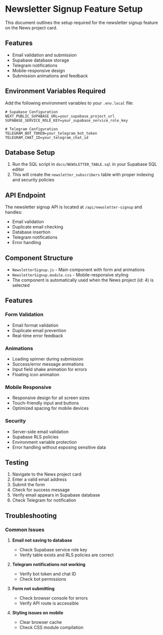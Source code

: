# Newsletter Signup Feature Setup

This document outlines the setup required for the newsletter signup feature on the News project card.

## Features

- Email validation and submission
- Supabase database storage
- Telegram notifications
- Mobile-responsive design
- Submission animations and feedback

## Environment Variables Required

Add the following environment variables to your `.env.local` file:

```env
# Supabase Configuration
NEXT_PUBLIC_SUPABASE_URL=your_supabase_project_url
SUPABASE_SERVICE_ROLE_KEY=your_supabase_service_role_key

# Telegram Configuration
TELEGRAM_BOT_TOKEN=your_telegram_bot_token
TELEGRAM_CHAT_ID=your_telegram_chat_id
```

## Database Setup

1. Run the SQL script in `docs/NEWSLETTER_TABLE.sql` in your Supabase SQL editor
2. This will create the `newsletter_subscribers` table with proper indexing and security policies

## API Endpoint

The newsletter signup API is located at `/api/newsletter-signup` and handles:

- Email validation
- Duplicate email checking
- Database insertion
- Telegram notifications
- Error handling

## Component Structure

- `NewsletterSignup.js` - Main component with form and animations
- `NewsletterSignup.module.css` - Mobile-responsive styling
- The component is automatically used when the News project (id: 4) is selected

## Features

### Form Validation
- Email format validation
- Duplicate email prevention
- Real-time error feedback

### Animations
- Loading spinner during submission
- Success/error message animations
- Input field shake animation for errors
- Floating icon animation

### Mobile Responsive
- Responsive design for all screen sizes
- Touch-friendly input and buttons
- Optimized spacing for mobile devices

### Security
- Server-side email validation
- Supabase RLS policies
- Environment variable protection
- Error handling without exposing sensitive data

## Testing

1. Navigate to the News project card
2. Enter a valid email address
3. Submit the form
4. Check for success message
5. Verify email appears in Supabase database
6. Check Telegram for notification

## Troubleshooting

### Common Issues

1. **Email not saving to database**
   - Check Supabase service role key
   - Verify table exists and RLS policies are correct

2. **Telegram notifications not working**
   - Verify bot token and chat ID
   - Check bot permissions

3. **Form not submitting**
   - Check browser console for errors
   - Verify API route is accessible

4. **Styling issues on mobile**
   - Clear browser cache
   - Check CSS module compilation 